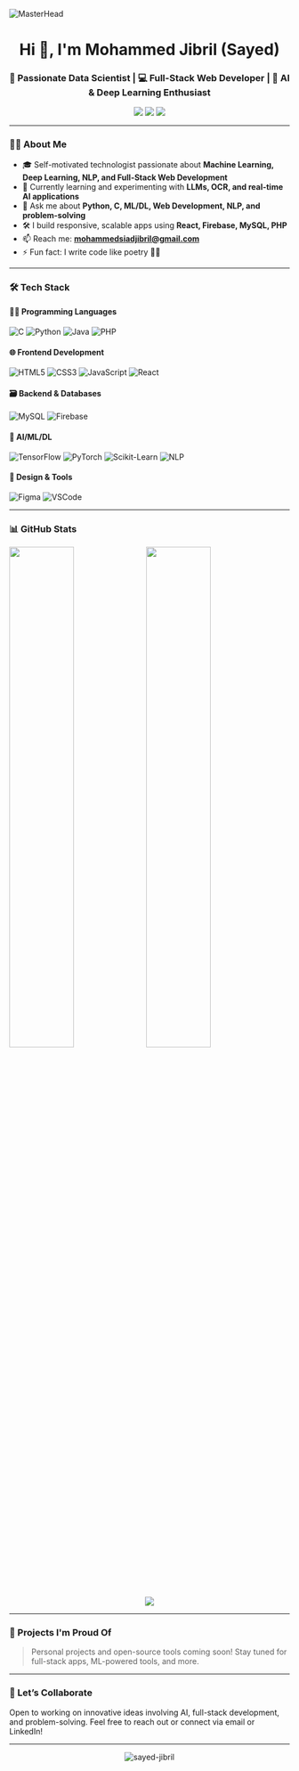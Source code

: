 ![MasterHead](https://user-images.githubusercontent.com/74038190/219923823-bf1ce878-c6b8-4faa-be07-93e6b1006521.gif)

<h1 align="center">Hi 👋, I'm Mohammed Jibril (Sayed)</h1>
<h3 align="center">🚀 Passionate Data Scientist | 💻 Full-Stack Web Developer | 🤖 AI & Deep Learning Enthusiast</h3>

<p align="center">
  <a href="mailto:mohammedsiadjibril@gmail.com"><img src="https://img.shields.io/badge/Email-D14836?style=for-the-badge&logo=gmail&logoColor=white"/></a>
  <a href="https://linkedin.com/in/mohammed-siad-jibril-5bb350289" target="blank"><img src="https://img.shields.io/badge/LinkedIn-blue?style=for-the-badge&logo=linkedin&logoColor=white"/></a>
  <a href="https://instagram.com/zayd_mehmet" target="blank"><img src="https://img.shields.io/badge/Instagram-E4405F?style=for-the-badge&logo=instagram&logoColor=white"/></a>
</p>

---

### 👨‍💻 About Me

- 🎓 Self-motivated technologist passionate about **Machine Learning, Deep Learning, NLP, and Full-Stack Web Development**
- 🌱 Currently learning and experimenting with **LLMs, OCR, and real-time AI applications**
- 💬 Ask me about **Python, C, ML/DL, Web Development, NLP, and problem-solving**
- 🛠️ I build responsive, scalable apps using **React, Firebase, MySQL, PHP**
- 📫 Reach me: **mohammedsiadjibril@gmail.com**
- ⚡ Fun fact: I write code like poetry 🧠✨

---

### 🛠️ Tech Stack

#### 👨‍💻 Programming Languages
![C](https://img.shields.io/badge/C-00599C?style=flat-square&logo=c&logoColor=white)
![Python](https://img.shields.io/badge/Python-3776AB?style=flat-square&logo=python&logoColor=white)
![Java](https://img.shields.io/badge/Java-007396?style=flat-square&logo=java&logoColor=white)
![PHP](https://img.shields.io/badge/PHP-777BB4?style=flat-square&logo=php&logoColor=white)

#### 🌐 Frontend Development
![HTML5](https://img.shields.io/badge/HTML5-E34F26?style=flat-square&logo=html5&logoColor=white)
![CSS3](https://img.shields.io/badge/CSS3-1572B6?style=flat-square&logo=css3&logoColor=white)
![JavaScript](https://img.shields.io/badge/JavaScript-F7DF1E?style=flat-square&logo=javascript&logoColor=black)
![React](https://img.shields.io/badge/React-20232A?style=flat-square&logo=react&logoColor=61DAFB)

#### 🗃️ Backend & Databases
![MySQL](https://img.shields.io/badge/MySQL-4479A1?style=flat-square&logo=mysql&logoColor=white)
![Firebase](https://img.shields.io/badge/Firebase-FFCA28?style=flat-square&logo=firebase&logoColor=black)

#### 🤖 AI/ML/DL
![TensorFlow](https://img.shields.io/badge/TensorFlow-FF6F00?style=flat-square&logo=tensorflow&logoColor=white)
![PyTorch](https://img.shields.io/badge/PyTorch-EE4C2C?style=flat-square&logo=pytorch&logoColor=white)
![Scikit-Learn](https://img.shields.io/badge/Scikit--Learn-F7931E?style=flat-square&logo=scikit-learn&logoColor=white)
![NLP](https://img.shields.io/badge/NLP-9A1B76?style=flat-square&logo=spacy&logoColor=white)

#### 🎨 Design & Tools
![Figma](https://img.shields.io/badge/Figma-F24E1E?style=flat-square&logo=figma&logoColor=white)
![VSCode](https://img.shields.io/badge/VS%20Code-007ACC?style=flat-square&logo=visual-studio-code&logoColor=white)

---

### 📊 GitHub Stats

<p align="left">
  <img src="https://github-readme-stats.vercel.app/api/top-langs/?username=sayed-jibril&layout=compact&theme=react&hide_border=true" width="48%" />
  <img src="https://github-readme-stats.vercel.app/api?username=sayed-jibril&show_icons=true&theme=react&hide_border=true" width="48%" />
</p>
<p align="center">
  <img src="https://github-readme-streak-stats.herokuapp.com/?user=sayed-jibril&theme=react&hide_border=true" />
</p>

---

### 🚀 Projects I'm Proud Of

> Personal projects and open-source tools coming soon! Stay tuned for full-stack apps, ML-powered tools, and more.

---

### 🤝 Let’s Collaborate

Open to working on innovative ideas involving AI, full-stack development, and problem-solving. Feel free to reach out or connect via email or LinkedIn!

---

<p align="center"> 
  <img src="https://komarev.com/ghpvc/?username=sayed-jibril&label=Profile%20Views&color=blueviolet&style=flat-square" alt="sayed-jibril" />
</p>
